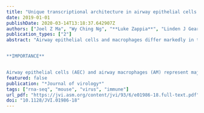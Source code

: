 ```yaml
---
title: "Unique transcriptional architecture in airway epithelial cells and macrophages shapes distinct responses following influenza virus infection ex vivo"
date: 2019-01-01
publishDate: 2020-03-14T13:18:37.642907Z
authors: ["Joel Z Ma", "Wy Ching Ng", "**Luke Zappia**", "Linden J Gearing", "Moshe Olshansky", "Kym Pham", "Karey Cheong", "Arthur Hsu", "Stephen J Turner", "Odilia Wijburg", "Sarah L Londrigan", "Andrew G Brooks", "Patrick C Reading"]
publication_types: ["2"]
abstract: "Airway epithelial cells and macrophages differ markedly in their responses to influenza A virus (IAV) infection. To investigate transcriptional responses underlying these differences, purified subsets of type II airway epithelial cells (ATII) and alveolar macrophages (AM) recovered from the lungs of mock- or IAV-infected mice at 9 h postinfection were subjected to RNA sequencing. This time point was chosen to allow for characterization of cell types first infected with the virus inoculum, prior to multicycle virus replication and the infiltration of inflammatory cells into the airways. In the absence of infection, AM predominantly expressed genes related to immunity, whereas ATII expressed genes consistent with their physiological roles in the lung. Following IAV infection, AM almost exclusively activated cell-intrinsic antiviral pathways that were dependent on interferon (IFN) regulatory factor 3/7 (IRF3/7) and/or type I IFN signaling. In contrast, IAV-infected ATII activated a broader range of physiological responses, including cell-intrinsic antiviral pathways, which were both independent of and dependent on IRF3/7 and/or type I IFN. These data suggest that transcriptional profiles hardwired during development are a major determinant underlying the different responses of ATII and AM to IAV infection.


**IMPORTANCE**


Airway epithelial cells (AEC) and airway macrophages (AM) represent major targets of influenza A virus (IAV) infection in the lung, yet the two cell types respond very differently to IAV infection. We have used RNA sequencing to define the host transcriptional responses in each cell type under steady-state conditions as well as following IAV infection. To do this, different cell subsets isolated from the lungs of mock- and IAV-infected mice were subjected to RNA sequencing. Under steady-state conditions, AM and AEC express distinct transcriptional activities, consistent with distinct physiological roles in the airways. Not surprisingly, these cells also exhibited major differences in transcriptional responses following IAV infection. These studies shed light on how the different transcriptional architectures of airway cells from two different lineages drive transcriptional responses to IAV infection."
featured: false
publication: "*Journal of virology*"
tags: ["rna-seq", "mouse", "virus", "immune"]
url_pdf: "https://jvi.asm.org/content/jvi/93/6/e01986-18.full-text.pdf"
doi: "10.1128/JVI.01986-18"
---
```


